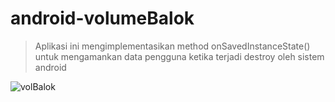 android-volumeBalok
==
> Aplikasi ini mengimplementasikan method onSavedInstanceState() untuk mengamankan data pengguna ketika terjadi destroy oleh sistem android  

![volBalok](https://user-images.githubusercontent.com/53375007/129223772-6563cfef-58d1-431f-bc59-11cce17591be.PNG)

  

